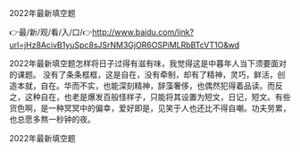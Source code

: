 2022年最新填空题

👉最/新/观/看/入/口/👉http://www.baidu.com/link?url=jHz8AcivB1yuSpc8sJSrNM3GjOR6OSPiMLRbBTcVT1O&wd

2022年最新填空题怎样将日子过得有滋有味，我觉得这是中暮年人当下须要面对的课题。
没有了条条框框，这是自在，没有牵制，却有了精神，灵巧，鲜活，创造本就，自在。华而不实，也能深刻精神，辞藻奢侈，也偶然犯得着品读。而反之，这种自在，也老是爆发百般怪样子，只能将其设置为短文，日记，短文。有些货色啊，是一种冥冥中的偏幸，爱好即是，见笑于人也还比不得自嘲。功夫劳累，也总愿多熬一秒钟的夜。


2022年最新填空题
